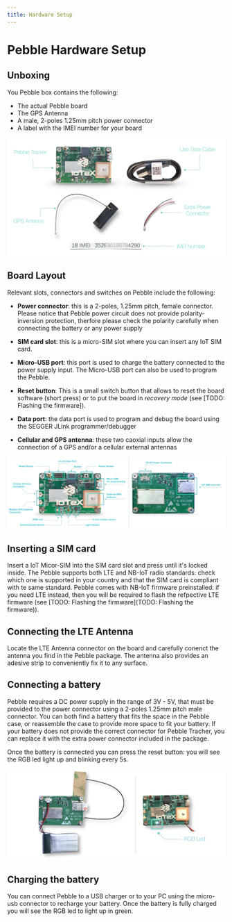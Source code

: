 ```yaml
---
title: Hardware Setup
---
```


# Pebble Hardware Setup

## Unboxing

You Pebble box contains the following:

- The actual Pebble board
- The GPS Antenna
- A male, 2-poles 1.25mm pitch power connector
- A label with the IMEI number for your board

![](/img/developer/pebble-unbox.jpg)

## Board Layout

Relevant slots, connectors and switches on Pebble include the following:

- **Power connector**: this is a 2-poles, 1.25mm pitch, female connector. Please notice that Pebble power circuit does not provide polarity-inversion protection, therfore please check the polarity carefully when connecting the battery or any power supply

- **SIM card slot**: this is a micro-SIM slot where you can insert any IoT SIM card.

- **Micro-USB port**: this port is used to charge the battery connected to the power supply input. The Micro-USB port can also be used to program the Pebble.

- **Reset button**: This is a small switch button that allows to reset the board software (short press) or to put the board in _recovery mode_ (see [TODO: Flashing the firmware]).

- **Data port**: the data port is used to program and debug the board using the SEGGER JLink programmer/debugger

- **Cellular and GPS antenna**: these two caoxial inputs allow the connection of a GPS and/or a cellular external antennas

<div id="board-layout-image"></div>

![](/img/developer/pebble-layout.jpg)

## Inserting a SIM card

Insert a IoT Micor-SIM into the SIM card slot and press until it's locked inside. The Pebble supports both LTE and NB-IoT radio standards: check which one is supported in your country and that the SIM card is compliant with te same standard. Pebble comes with NB-IoT firmware preinstalled: if you need LTE instead, then you will be required to flash the refpective LTE firmware (see [TODO: Flashing the firmware](TODO: Flashing the firmware)).

## Connecting the LTE Antenna

Locate the LTE Antenna connector on the board and carefully conenct the antenna you find in the Pebble package. The antenna also provides an adesive strip to conveniently fix it to any surface.

## Connecting a battery

Pebble requires a DC power supply in the range of 3V - 5V, that must be provided to the power connector using a 2-poles 1.25mm pitch male connector. You can both find a battery that fits the space in the Pebble case, or reassemble the case to provide more space to fit your battery. If your battery does not provide the correct connector for Pebble Tracher, you can replace it with the extra power connector included in the package.

Once the battery is connected you can press the reset button: you will see the RGB led light up and blinking every 5s.

![](/img/developer/pebble-connected.jpg)

## Charging the battery

You can connect Pebble to a USB charger or to your PC using the micro-usb connector to recharge your battery. Once the battery is fully charged you will see the RGB led to light up in green.

